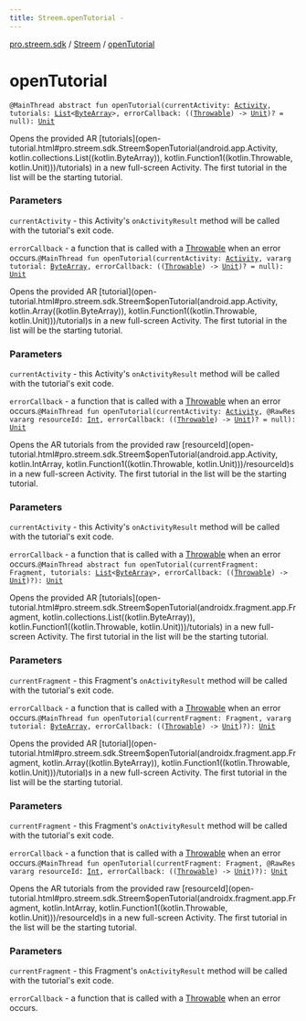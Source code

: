 ```yaml
---
title: Streem.openTutorial - 
---
```


[pro.streem.sdk](../index.html) / [Streem](index.html) / [openTutorial](./open-tutorial.html)

# openTutorial

`@MainThread abstract fun openTutorial(currentActivity: `[`Activity`](https://developer.android.com/reference/android/app/Activity.html)`, tutorials: `[`List`](https://kotlinlang.org/api/latest/jvm/stdlib/kotlin.collections/-list/index.html)`<`[`ByteArray`](https://kotlinlang.org/api/latest/jvm/stdlib/kotlin/-byte-array/index.html)`>, errorCallback: ((`[`Throwable`](https://kotlinlang.org/api/latest/jvm/stdlib/kotlin/-throwable/index.html)`) -> `[`Unit`](https://kotlinlang.org/api/latest/jvm/stdlib/kotlin/-unit/index.html)`)? = null): `[`Unit`](https://kotlinlang.org/api/latest/jvm/stdlib/kotlin/-unit/index.html)

Opens the provided AR [tutorials](open-tutorial.html#pro.streem.sdk.Streem$openTutorial(android.app.Activity, kotlin.collections.List((kotlin.ByteArray)), kotlin.Function1((kotlin.Throwable, kotlin.Unit)))/tutorials) in a new full-screen Activity. The first tutorial in the
list will be the starting tutorial.

### Parameters

`currentActivity` - this Activity's `onActivityResult` method will be called with the
tutorial's exit code.

`errorCallback` - a function that is called with a [Throwable](https://kotlinlang.org/api/latest/jvm/stdlib/kotlin/-throwable/index.html) when an error occurs.`@MainThread fun openTutorial(currentActivity: `[`Activity`](https://developer.android.com/reference/android/app/Activity.html)`, vararg tutorial: `[`ByteArray`](https://kotlinlang.org/api/latest/jvm/stdlib/kotlin/-byte-array/index.html)`, errorCallback: ((`[`Throwable`](https://kotlinlang.org/api/latest/jvm/stdlib/kotlin/-throwable/index.html)`) -> `[`Unit`](https://kotlinlang.org/api/latest/jvm/stdlib/kotlin/-unit/index.html)`)? = null): `[`Unit`](https://kotlinlang.org/api/latest/jvm/stdlib/kotlin/-unit/index.html)

Opens the provided AR [tutorial](open-tutorial.html#pro.streem.sdk.Streem$openTutorial(android.app.Activity, kotlin.Array((kotlin.ByteArray)), kotlin.Function1((kotlin.Throwable, kotlin.Unit)))/tutorial)s in a new full-screen Activity. The first tutorial in the
list will be the starting tutorial.

### Parameters

`currentActivity` - this Activity's `onActivityResult` method will be called with the
tutorial's exit code.

`errorCallback` - a function that is called with a [Throwable](https://kotlinlang.org/api/latest/jvm/stdlib/kotlin/-throwable/index.html) when an error occurs.`@MainThread fun openTutorial(currentActivity: `[`Activity`](https://developer.android.com/reference/android/app/Activity.html)`, @RawRes vararg resourceId: `[`Int`](https://kotlinlang.org/api/latest/jvm/stdlib/kotlin/-int/index.html)`, errorCallback: ((`[`Throwable`](https://kotlinlang.org/api/latest/jvm/stdlib/kotlin/-throwable/index.html)`) -> `[`Unit`](https://kotlinlang.org/api/latest/jvm/stdlib/kotlin/-unit/index.html)`)? = null): `[`Unit`](https://kotlinlang.org/api/latest/jvm/stdlib/kotlin/-unit/index.html)

Opens the AR tutorials from the provided raw [resourceId](open-tutorial.html#pro.streem.sdk.Streem$openTutorial(android.app.Activity, kotlin.IntArray, kotlin.Function1((kotlin.Throwable, kotlin.Unit)))/resourceId)s in a new full-screen Activity. The
first tutorial in the list will be the starting tutorial.

### Parameters

`currentActivity` - this Activity's `onActivityResult` method will be called with the
tutorial's exit code.

`errorCallback` - a function that is called with a [Throwable](https://kotlinlang.org/api/latest/jvm/stdlib/kotlin/-throwable/index.html) when an error occurs.`@MainThread abstract fun openTutorial(currentFragment: Fragment, tutorials: `[`List`](https://kotlinlang.org/api/latest/jvm/stdlib/kotlin.collections/-list/index.html)`<`[`ByteArray`](https://kotlinlang.org/api/latest/jvm/stdlib/kotlin/-byte-array/index.html)`>, errorCallback: ((`[`Throwable`](https://kotlinlang.org/api/latest/jvm/stdlib/kotlin/-throwable/index.html)`) -> `[`Unit`](https://kotlinlang.org/api/latest/jvm/stdlib/kotlin/-unit/index.html)`)?): `[`Unit`](https://kotlinlang.org/api/latest/jvm/stdlib/kotlin/-unit/index.html)

Opens the provided AR [tutorials](open-tutorial.html#pro.streem.sdk.Streem$openTutorial(androidx.fragment.app.Fragment, kotlin.collections.List((kotlin.ByteArray)), kotlin.Function1((kotlin.Throwable, kotlin.Unit)))/tutorials) in a new full-screen Activity. The first tutorial in the
list will be the starting tutorial.

### Parameters

`currentFragment` - this Fragment's `onActivityResult` method will be called with the
tutorial's exit code.

`errorCallback` - a function that is called with a [Throwable](https://kotlinlang.org/api/latest/jvm/stdlib/kotlin/-throwable/index.html) when an error occurs.`@MainThread fun openTutorial(currentFragment: Fragment, vararg tutorial: `[`ByteArray`](https://kotlinlang.org/api/latest/jvm/stdlib/kotlin/-byte-array/index.html)`, errorCallback: ((`[`Throwable`](https://kotlinlang.org/api/latest/jvm/stdlib/kotlin/-throwable/index.html)`) -> `[`Unit`](https://kotlinlang.org/api/latest/jvm/stdlib/kotlin/-unit/index.html)`)?): `[`Unit`](https://kotlinlang.org/api/latest/jvm/stdlib/kotlin/-unit/index.html)

Opens the provided AR [tutorial](open-tutorial.html#pro.streem.sdk.Streem$openTutorial(androidx.fragment.app.Fragment, kotlin.Array((kotlin.ByteArray)), kotlin.Function1((kotlin.Throwable, kotlin.Unit)))/tutorial)s in a new full-screen Activity. The first tutorial in the
list will be the starting tutorial.

### Parameters

`currentFragment` - this Fragment's `onActivityResult` method will be called with the
tutorial's exit code.

`errorCallback` - a function that is called with a [Throwable](https://kotlinlang.org/api/latest/jvm/stdlib/kotlin/-throwable/index.html) when an error occurs.`@MainThread fun openTutorial(currentFragment: Fragment, @RawRes vararg resourceId: `[`Int`](https://kotlinlang.org/api/latest/jvm/stdlib/kotlin/-int/index.html)`, errorCallback: ((`[`Throwable`](https://kotlinlang.org/api/latest/jvm/stdlib/kotlin/-throwable/index.html)`) -> `[`Unit`](https://kotlinlang.org/api/latest/jvm/stdlib/kotlin/-unit/index.html)`)?): `[`Unit`](https://kotlinlang.org/api/latest/jvm/stdlib/kotlin/-unit/index.html)

Opens the AR tutorials from the provided raw [resourceId](open-tutorial.html#pro.streem.sdk.Streem$openTutorial(androidx.fragment.app.Fragment, kotlin.IntArray, kotlin.Function1((kotlin.Throwable, kotlin.Unit)))/resourceId)s in a new full-screen Activity. The
first tutorial in the list will be the starting tutorial.

### Parameters

`currentFragment` - this Fragment's `onActivityResult` method will be called with the
tutorial's exit code.

`errorCallback` - a function that is called with a [Throwable](https://kotlinlang.org/api/latest/jvm/stdlib/kotlin/-throwable/index.html) when an error occurs.